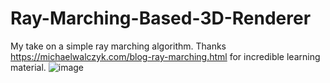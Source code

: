 # Ray-Marching-Based-3D-Renderer
My take on a simple ray marching algorithm. 
Thanks https://michaelwalczyk.com/blog-ray-marching.html for incredible learning material.
![image](https://github.com/KaganBaldiran/Ray-Marching-Based-3D-Renderer/assets/80681941/81e9eeab-860d-4578-b26c-901674a83c8f)

